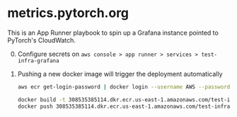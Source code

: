 # metrics.pytorch.org

This is an App Runner playbook to spin up a Grafana instance pointed to PyTorch's CloudWatch.

0. Configure secrets on `aws console > app runner > services > test-infra-grafana`

1. Pushing a new docker image will trigger the deployment automatically

    ```bash
    aws ecr get-login-password | docker login --username AWS --password-stdin 308535385114.dkr.ecr.us-east-1.amazonaws.com

    docker build -t 308535385114.dkr.ecr.us-east-1.amazonaws.com/test-infra/grafana:latest .
    docker push 308535385114.dkr.ecr.us-east-1.amazonaws.com/test-infra/grafana:latest
    ```
